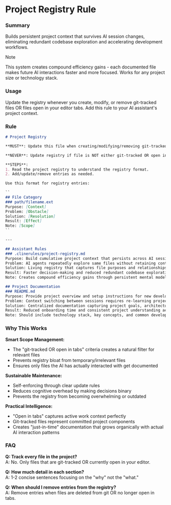 
# Project Registry Rule
### Summary  
Builds persistent project context that survives AI session changes, eliminating redundant codebase exploration and accelerating development workflows.

> [!NOTE]
> This system creates compound efficiency gains - each documented file makes future AI interactions faster and more focused. Works for any project size or technology stack.

### Usage
Update the registry whenever you create, modify, or remove git-tracked files OR files open in your editor tabs. Add this rule to your AI assistant's project context.

### Rule
```markdown
# Project Registry

**MUST**: Update this file when creating/modifying/removing git-tracked OR open in tabs files.

**NEVER**: Update registry if file is NOT either git-tracked OR open in tabs.

**STEPS**:
1. Read the project registry to understand the registry format.
2. Add/update/remove entries as needed.

Use this format for registry entries:

``
## File Category
### path/filename.ext
Purpose: [Context]
Problem: [Obstacle]
Solution: [Resolution]
Result: [Effect]
Note: [Scope]
`` 

---

## Assistant Rules
### .clinerules/project-registry.md
Purpose: Build cumulative project context that persists across AI sessions
Problem: AI agents repeatedly explore same files without retaining context
Solution: Living registry that captures file purposes and relationships  
Result: Faster decision-making and reduced redundant codebase exploration
Note: Creates compound efficiency gains through persistent mental models

## Project Documentation
### README.md
Purpose: Provide project overview and setup instructions for new developers and AI assistants
Problem: Context switching between sessions requires re-learning project structure and purpose
Solution: Centralized documentation capturing project goals, architecture, and quick-start guidance
Result: Reduced onboarding time and consistent project understanding across interactions
Note: Should include technology stack, key concepts, and common development workflows
```



### Why This Works
**Smart Scope Management:**
- The "git-tracked OR open in tabs" criteria creates a natural filter for relevant files
- Prevents registry bloat from temporary/irrelevant files  
- Ensures only files the AI has actually interacted with get documented

**Sustainable Maintenance:**
- Self-enforcing through clear update rules
- Reduces cognitive overhead by making decisions binary
- Prevents the registry from becoming overwhelming or outdated

**Practical Intelligence:**
- "Open in tabs" captures active work context perfectly
- Git-tracked files represent committed project components
- Creates "just-in-time" documentation that grows organically with actual AI interaction patterns

### FAQ
**Q: Track every file in the project?**  
A: No. Only files that are git-tracked OR currently open in your editor.

**Q: How much detail in each section?**  
A: 1-2 concise sentences focusing on the "why" not the "what."

**Q: When should I remove entries from the registry?**  
A: Remove entries when files are deleted from git OR no longer open in tabs.
